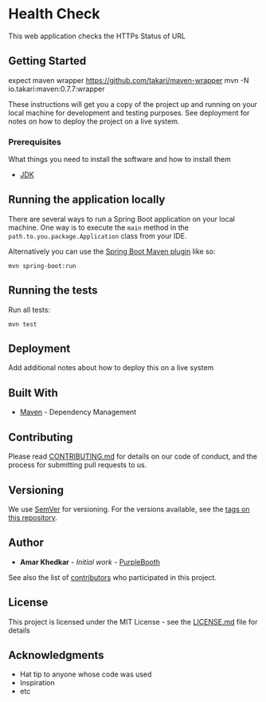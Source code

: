 # Health Check

This web application checks the HTTPs Status of URL

## Getting Started
expect maven wrapper
https://github.com/takari/maven-wrapper
mvn -N io.takari:maven:0.7.7:wrapper


These instructions will get you a copy of the project up and running on your local machine for development and testing purposes. See deployment for notes on how to deploy the project on a live system.

### Prerequisites

What things you need to install the software and how to install them

- [JDK](https://openjdk.java.net/install/)

## Running the application locally

There are several ways to run a Spring Boot application on your local machine. One way is to execute the `main` method in the `path.to.you.package.Application` class from your IDE.

Alternatively you can use the [Spring Boot Maven plugin](https://docs.spring.io/spring-boot/docs/current/reference/html/build-tool-plugins-maven-plugin.html) like so:

```shell
mvn spring-boot:run
```

## Running the tests

Run all tests:
```
mvn test
```

## Deployment

Add additional notes about how to deploy this on a live system

## Built With

* [Maven](https://maven.apache.org/) - Dependency Management

## Contributing

Please read [CONTRIBUTING.md](CONTRIBUTING.md) for details on our code of conduct, and the process for submitting pull requests to us.

## Versioning

We use [SemVer](http://semver.org/) for versioning. For the versions available, see the [tags on this repository](https://github.com/nuuday/project/tags). 

## Author

* **Amar Khedkar** - *Initial work* - [PurpleBooth](https://github.com/PurpleBooth)

See also the list of [contributors](https://github.com/nuuday/project/contributors) who participated in this project.

## License

This project is licensed under the MIT License - see the [LICENSE.md](LICENSE.md) file for details

## Acknowledgments

* Hat tip to anyone whose code was used
* Inspiration
* etc
